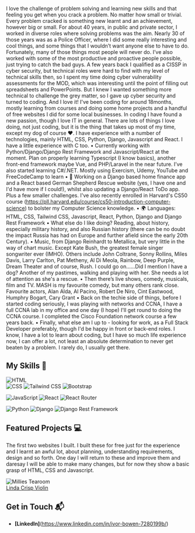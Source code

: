 I love the challenge of problem solving and learning new skills and that feeling you get when you crack a problem. No matter how small or trivial. Every problem cracked is something new learnt and an achievement, however big or small. 
For about 40 years, in public and private sector, I worked in diverse roles where solving problems was the aim. Nearly 30 of those years was as a Police Officer, where I did some really interesting and cool things, and some things that I wouldn’t want anyone else to have to do. Fortunately, many of those things most people will never do. I’ve also worked with some of the most productive and proactive people possible, just trying to catch the bad guys. 
A few years back I qualified as a CISSP in cyber security, but technical roles were hard to find with my level of technical skills then, so I spent my time doing cyber vulnerability assessments for the MOD, which was interesting until the point of filling out spreadsheets and PowerPoints. But I knew I wanted something more technical to challenge the grey matter, so I gave up cyber security and turned to coding. And I love it!
I've been coding for around 18months, mostly learning from courses and doing some home projects and a handful of free websites I did for some local businesses. In coding I have found a new passion, though I love IT in general. There are lots of things I love doing, not just coding, but it is the thing that takes up most of my time, except my dog of course ❤️.
I have experience with a number of technologies, mainly HTML, CSS, Python, Django, Javascript and React. I have a little experience with C too. 
•	 Currently working with Python/Django/Django Rest Framework and Javascript/React at the moment. Plan on properly learning Typescript (I know basics), another front-end framework maybe Vue, and PHP/Laravel in the near future. I’ve also started learning C#/.NET. Mostly using Exercism, Udemy, YouTube and FreeCodeCamp to learn
•	🔭 Working on a Django based home finance app and a React based German Shepherd Rescue website (yes, I have one and I'd have more if I could!), whilst also updating a Django/React ToDo app. Plus a few smaller challenges. I've also recently enrolled in Harvard's CS50 course (https://pll.harvard.edu/course/cs50-introduction-computer-science) to bolster my Computer Science knowledge. 
•	🌍 Languages: HTML, CSS, Tailwind CSS, Javascript, React, Python, Django and Django Rest Framework
•	What else do I like doing? Reading, about history, especially military history, and also Russian history (there can be no doubt the impact Russia has had on Europe and further afield since the early 20th Century). 
•	Music, from Django Reinhardt to Metallica, but very little in the way of chart music. Except Kate Bush, the greatest female singer songwriter ever (IMHO). Others include John Coltrane, Sonny Rollins, Miles Davis, Larry Carlton, Pat Metheny, Al Di Meola, Rainbow, Deep Purple, Dream Theater and of course, Rush. I could go on......Did I mention I have a dog? Another of my pastimes, walking and playing with her. She needs a lot of attention as she's a rescue. 
•	Then there’s live shows, comedy, musicals, film and TV. MASH is my favourite comedy, but many others rank close. Favourite actors, Alan Alda, Al Pacino, Robert De Niro, Cint Eastwood, Humphry Bogart, Cary Grant
•	Back on the techie side of things, before I started coding seriously, I was playing with networks and CCNA, I have a full CCNA lab in my office and one day (I hope) I'll get round to doing the CCNA course. I completed the Cisco Foundation network course a few years back.
•	Finally, what else am I up to - looking for work, as a Full Stack Developer preferably, though I'd be happy in front or back-end roles. I know, I have a lot to learn about coding, but I have so much life experience now, I can offer a lot, not least an absolute determination to never get beaten by a problem. I rarely do, I usually get there.


## My Skills 🧠

![HTML](https://img.shields.io/badge/HTML5-E34F26?style=for-the-badge&logo=html5&logoColor=white)  
![CSS](https://img.shields.io/badge/-CSS-1572B6?style=flat-square&logo=css3&logoColor=white) ![Tailwind CSS](https://img.shields.io/badge/Tailwind_CSS-38B2AC?style=for-the-badge&logo=tailwind-css&logoColor=white) ![Bootstrap](https://img.shields.io/badge/Bootstrap-563D7C?style=for-the-badge&logo=bootstrap&logoColor=white)  

![JavaScript](https://img.shields.io/badge/JavaScript-323330?style=for-the-badge&logo=javascript&logoColor=F7DF1E) ![React](https://img.shields.io/badge/-React-61DAFB?style=flat-square&logo=react&logoColor=black) ![React Router](https://img.shields.io/badge/React_Router-CA4245?style=for-the-badge&logo=react-router&logoColor=white)  

![Python](https://img.shields.io/badge/Python-FFD43B?style=for-the-badge&logo=python&logoColor=blue) ![Django](https://img.shields.io/badge/Django-092E20?style=for-the-badge&logo=django&logoColor=green) ![Django Rest Framework](https://img.shields.io/badge/django%20rest-ff1709?style=for-the-badge&logo=django&logoColor=white)


## Featured Projects 💻

The first two websites I built. I built these for free just for the experience and I learnt an awful lot, about planning, understanding requirements, design and so forth. One day I will return to these and improve them and daresay I will be able to make many changes, but for now they show a basic grasp of HTML, CSS and Javascript.

![Millies Tearoom](https://www.milliestearoom.co.uk/)  
[Linda Crisp Violin](https://lindacrispviolin.co.uk/)


## Get in Touch 📬

- **[LinkedIn]**(https://www.linkedin.com/in/ivor-bowen-7280199b/)

